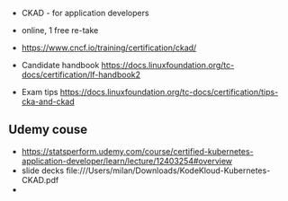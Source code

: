 - CKAD - for application developers
- online, 1 free re-take


- https://www.cncf.io/training/certification/ckad/
- Candidate handbook https://docs.linuxfoundation.org/tc-docs/certification/lf-handbook2
- Exam tips https://docs.linuxfoundation.org/tc-docs/certification/tips-cka-and-ckad

## Udemy couse

- https://statsperform.udemy.com/course/certified-kubernetes-application-developer/learn/lecture/12403254#overview
- slide decks file:///Users/milan/Downloads/KodeKloud-Kubernetes-CKAD.pdf
- 

